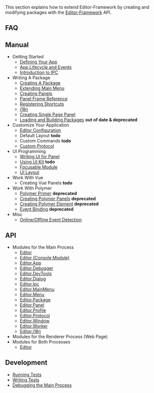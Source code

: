 This section explains how to extend Editor-Framework by creating and modifying packages with the [Editor-Framework](https://github.com/cocos-creator/editor-framework) API.

## FAQ

## Manual

  - Getting Started
    - [Defining Your App](manual/getting-started/defining-your-app.md)
    - [App Lifecycle and Events](manual/getting-started/app-lifecycle-and-events.md)
    - [Introduction to IPC](manual/getting-started/introduction-to-ipc.md)
  - Writing A Package
    - [Creating A Package](manual/packages/creating-a-package.md)
    - [Extending Main Menu](manual/packages/extending-main-menu.md)
    - [Creating Panels](manual/packages/creating-panels.md)
    - [Panel Frame Reference](manual/packages/panel-frame-reference.md)
    - [Registering Shortcuts](manual/packages/register-shortcuts.md)
    - [i18n](manual/packages/i18n.md)
    - [Creating Single Page Panel](manual/packages/creating-single-page-panel.md)
    - [Loading and Building Packages](manual/packages/load-and-build-packages.md) **out of date & deprecated**
  - Customize Your Application
    - [Editor Configuration](manual/customization/editor-configuration.md)
    - Default Layout **todo**
    - Custom Commands **todo**
    - [Custom Protocol](manual/customization/custom-protocol.md)
  - UI Programming
    - [Writing UI for Panel](manual/ui/writing-ui-for-panel.md)
    - [Using UI Kit](manual/ui/using-ui-kit.md) **todo**
    - [Focusable Module](manual/ui/focusable.md)
    - [UI Layout](manual/ui/ui-layout.md)
  - Work With Vue
    - Creating Vue Panels **todo**
  - Work With Polymer
    - [Polymer Primer](manual/polymer/polymer-primer.md) **deprecated**
    - [Creating Polymer Panels](manual/polymer/create-polymer-panels.md) **deprecated**
    - [Creating Polymer Element](manual/polymer/create-polymer-element.md) **deprecated**
    - [Event Binding](manual/polymer/event-binding.md) **deprecated**
  - Misc
    - [Online/Offline Event Detection](manual/misc/online-offline-events.md)

## API

  - Modules for the Main Process
    - [Editor](api/main/editor.md)
    - [Editor (Console Module)](api/main/console.md)
    - [Editor.App](api/main/app.md)
    - [Editor.Debugger](api/main/debugger.md)
    - [Editor.DevTools](api/main/devtools.md)
    - [Editor.Dialog](api/main/dialog.md)
    - [Editor.Ipc](api/main/ipc.md)
    - [Editor.MainMenu](api/main/main-menu.md)
    - [Editor.Menu](api/main/menu.md)
    - [Editor.Package](api/main/package.md)
    - [Editor.Panel](api/main/panel.md)
    - [Editor.Profile](api/main/profile.md)
    - [Editor.Protocol](api/main/protocol.md)
    - [Editor.Window](api/main/window.md)
    - [Editor.Worker](api/main/worker.md)
    - [Editor.i18n](api/main/i18n.md)
  - Modules for the Renderer Process (Web Page)
  - Modules for Both Processes
    - [Editor](api/share/editor.md)

## Development

  - [Running Tests](development/running-tests.md)
  - [Writing Tests](development/writing-tests.md)
  - [Debugging the Main Process](development/debug-main-process.md)
